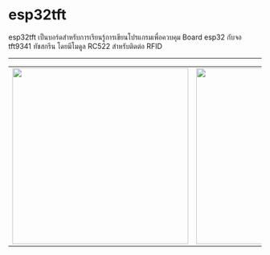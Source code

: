 # esp32tft

esp32tft เป็นบอร์ดสำหรับการเรียนรู้การเขียนโปรแกรมเพื่อควบคุม Board esp32 กับจอ tft9341 ทัชสกรีน โดยมีโมดูล RC522 สำหรับติดต่อ RFID 
<hr>
<table >
  <tr>
    <td>
      <img src="https://scontent.fhdy1-1.fna.fbcdn.net/v/t1.15752-9/135781673_1125694967864478_3048273404046962822_n.jpg?_nc_cat=107&ccb=2&_nc_sid=ae9488&_nc_eui2=AeHVtP2OpruCRBSYUCNs4d2NQhgNd-ypoDVCGA137KmgNU0zKa30bDeBnytddL7dHf0wStpJDTeqWO2usT7cx35W&_nc_ohc=u_ttwJgC_XkAX-r3FEj&_nc_ht=scontent.fhdy1-1.fna&oh=ef4ab3b31bbc807cb8d06401aae874df&oe=601FDE66" width="350">
    </td>
    <td>
      <img src="https://scontent.fhdy1-1.fna.fbcdn.net/v/t1.15752-9/137051682_192388372615063_4757542291784061185_n.jpg?_nc_cat=109&ccb=2&_nc_sid=ae9488&_nc_eui2=AeH02L_wBQ0B8VJMQgIqIcT-eL1-cp54eip4vX5ynnh6Ku5ow2Jg3tp9E2eWmXgWyEwmSHifMZi7mmKbdwddx0ia&_nc_ohc=DuoYi0mfAoIAX_XEQDG&_nc_ht=scontent.fhdy1-1.fna&oh=14c7e678eab454a650705b31341ed423&oe=602020AB" width="350">
    </td>
  </tr>
  </table>




